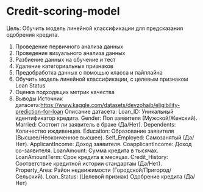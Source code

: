 # Credit-scoring-model


Цель: Обучить модель линейной классификации для предсказания одобрения кредита.
1) Проведение первичного анализа данных
3) Проведение визуального анализа данных
4) Разбиение данных на обучение и тест
5) Удаление категориальных признаков
6) Предобработка данных с помощью класса и пайплайна
7) Обучить модель линейной классификации, с целевым признаком Loan Status
8) Оценка подходящих метрик качества
9) Выводы
Источник датасета:https://www.kaggle.com/datasets/devzohaib/eligibility-prediction-for-loan
Описание датасета:
Loan_ID:  Уникальный идентификатор кредита.
Gender:   Пол заявителя (Мужской/Женский).
Married: Состоит ли заявитель в браке (Да/Нет).
Dependents:  Количество иждивенцев.
Education:   Образование заявителя (Высшее/Неоконченное высшее).
Self_Employed:  Самозанятый (Да/Нет).
ApplicantIncome:  Доход заявителя.
CoapplicantIncome:  Доход со-заявителя.
LoanAmount:  Сумма кредита в тысячах.
LoanAmountTerm:   Срок кредита в месяцах.
Credit_History: Соответствие кредитной истории стандартам (Да/Нет).
Property_Area:  Район недвижимости (Городской/Пригород/Сельский).
Loan_Status:  (Целевой признак) Одобрение кредита (Да/Нет)

